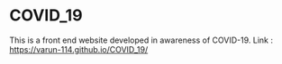# COVID_19
This is a front end website developed in awareness of COVID-19.
Link : https://varun-114.github.io/COVID_19/
